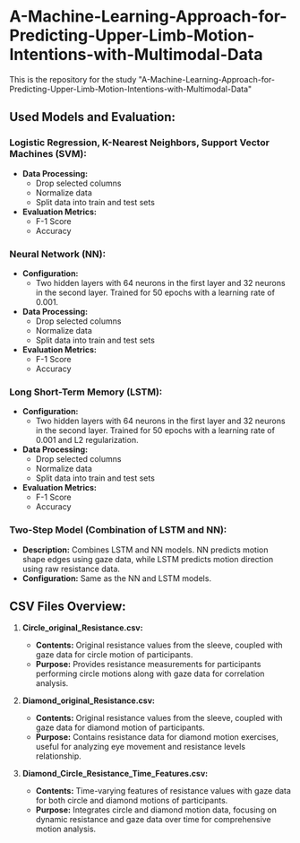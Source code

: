 # A-Machine-Learning-Approach-for-Predicting-Upper-Limb-Motion-Intentions-with-Multimodal-Data

This is the repository for the study "A-Machine-Learning-Approach-for-Predicting-Upper-Limb-Motion-Intentions-with-Multimodal-Data"

## Used Models and Evaluation:

### Logistic Regression, K-Nearest Neighbors, Support Vector Machines (SVM):

- **Data Processing:**
  - Drop selected columns
  - Normalize data
  - Split data into train and test sets
- **Evaluation Metrics:**
  - F-1 Score
  - Accuracy

### Neural Network (NN):

- **Configuration:**
  - Two hidden layers with 64 neurons in the first layer and 32 neurons in the second layer. Trained for 50 epochs with a learning rate of 0.001.
- **Data Processing:**
  - Drop selected columns
  - Normalize data
  - Split data into train and test sets
- **Evaluation Metrics:**
  - F-1 Score
  - Accuracy

### Long Short-Term Memory (LSTM):

- **Configuration:**
  - Two hidden layers with 64 neurons in the first layer and 32 neurons in the second layer. Trained for 50 epochs with a learning rate of 0.001 and L2 regularization.
- **Data Processing:**
  - Drop selected columns
  - Normalize data
  - Split data into train and test sets
- **Evaluation Metrics:**
  - F-1 Score
  - Accuracy

### Two-Step Model (Combination of LSTM and NN):

- **Description:** Combines LSTM and NN models. NN predicts motion shape edges using gaze data, while LSTM predicts motion direction using raw resistance data.
- **Configuration:** Same as the NN and LSTM models.

## CSV Files Overview:

1. **Circle_original_Resistance.csv:**
   - **Contents:** Original resistance values from the sleeve, coupled with gaze data for circle motion of participants.
   - **Purpose:** Provides resistance measurements for participants performing circle motions along with gaze data for correlation analysis.

2. **Diamond_original_Resistance.csv:**
   - **Contents:** Original resistance values from the sleeve, coupled with gaze data for diamond motion of participants.
   - **Purpose:** Contains resistance data for diamond motion exercises, useful for analyzing eye movement and resistance levels relationship.

3. **Diamond_Circle_Resistance_Time_Features.csv:**
   - **Contents:** Time-varying features of resistance values with gaze data for both circle and diamond motions of participants.
   - **Purpose:** Integrates circle and diamond motion data, focusing on dynamic resistance and gaze data over time for comprehensive motion analysis.









